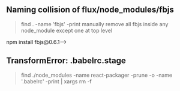 ## Naming collision of flux/node_modules/fbjs
> find . -name 'fbjs' -print
> manually remove all fbjs inside any node_module except one at top level
<!--> npm install fbjs@0.6.1-->

## TransformError: .babelrc.stage
> find ./node_modules -name react-packager -prune -o -name '.babelrc' -print | xargs rm -f